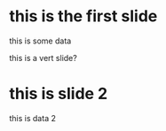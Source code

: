 # this is the first slide

this is some data


this is a vert slide?



# this is slide 2

this is data 2
